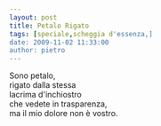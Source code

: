 ```yaml
---
layout: post
title: Petalo Rigato
tags: [speciale,scheggia d'essenza,]
date: 2009-11-02 11:33:00
author: pietro
---
```

Sono petalo,<br/>rigato dalla stessa<br/>lacrima d'inchiostro<br/>che vedete in trasparenza,<br/>ma il mio dolore non è vostro.
